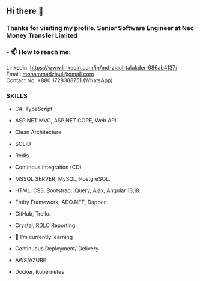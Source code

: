 ## Hi there 👋

### Thanks for visiting my profile. Senior Software Engineer at Nec Money Transfer Limited

### - 📫 How to reach me:

Linkedin: https://www.linkedin.com/in/md-ziaul-talukder-686ab4137/ </br>
Email: mohammadziaul@gmail.com </br>
Contact No: +880 1728388751 (WhatsApp)

### SKILLS

- C#, TypeScript </br>
- ASP.NET MVC, ASP.NET CORE, Web API. </br>
- Clean Architecture </br>
- SOLID </br>
- Redis </br>
- Continous Integration (CD) </br>
- MSSQL SERVER, MySQL, PostgreSQL. </br>
- HTML, CS3, Bootstrap, jQuery, Ajax, Angular 13,18. </br>
- Entity Framework, ADO.NET, Dapper. </br>
- GitHub, Trello. </br>
- Crystal, RDLC Reporting. </br>

- 🌱 I’m currently learning
- Continuous Deployment/ Delivery
- AWS/AZURE
- Docker, Kubernetes

<!--
**ziaultalukder/ziaultalukder** is a ✨ _special_ ✨ repository because its `README.md` (this file) appears on your GitHub profile.

Here are some ideas to get you started:

- 🔭 I’m currently working on ...
 ...
- 👯 I’m looking to collaborate on ...
- 🤔 I’m looking for help with ...
- 💬 Ask me about ...
- 📫 How to reach me: ...
- 😄 Pronouns: ...
- ⚡ Fun fact: ...
-->
